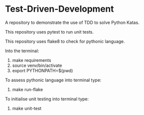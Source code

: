# Test-Driven-Development
A repository to demonstrate the use of TDD to solve Python Katas.

This repository uses pytest to run unit tests.

This repository uses flake8 to check for pythonic language.

<!-- Installation -->
Into the terminal: 
1.  make requirements
2.  source venv/bin/activate
3.  export PYTHONPATH=$(pwd)

<!-- Usage -->
To assess pythonic language into terminal type:
1. make run-flake

To initialise unit testing into terminal type:
1. make unit-test